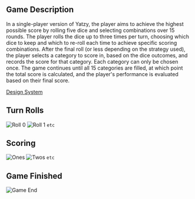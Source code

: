 ## Game Description

In a single-player version of Yatzy, the player aims to achieve the highest possible score by rolling five dice and selecting combinations over 15 rounds. The player rolls the dice up to three times per turn, choosing which dice to keep and which to re-roll each time to achieve specific scoring combinations. After the final roll (or less depending on the strategy used), the player selects a category to score in, based on the dice outcomes, and records the score for that category. Each category can only be chosen once. The game continues until all 15 categories are filled, at which point the total score is calculated, and the player's performance is evaluated based on their final score.

[Design System](/yatzy/docs/design_system.md)

## Turn Rolls

![Roll 0](/yatzy/docs/assets/roll0.png)
![Roll 1](/yatzy/docs/assets/roll1.png)
`etc`

## Scoring

![Ones](/yatzy/docs/assets/ones.png)
![Twos](/yatzy/docs/assets/twos.png)
`etc`

## Game Finished

![Game End](/yatzy/docs/assets/endAndSmallStraight.png)
